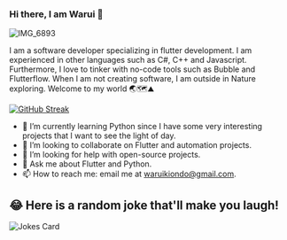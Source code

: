 ### Hi there, I am Warui 👋 

![IMG_6893](https://github.com/waruikiondo/waruikiondo/assets/90588823/483e4bc5-010b-414d-af95-15fb61e70543)


I am a software developer specializing in flutter development. I am experienced in other languages such as C#, C++ and Javascript. Furthermore, I love to tinker with no-code tools such as Bubble and Flutterflow. When I am not creating software, I am outside in Nature exploring. Welcome to my world 🌏🗺⛰

[![GitHub Streak](https://streak-stats.demolab.com/?user=waruikiondo)](https://git.io/streak-stats)


- 🌱 I’m currently learning Python since I have some very interesting projects that I want to see the light of day.
- 👯 I’m looking to collaborate on Flutter and automation projects.
- 🤔 I’m looking for help with open-source projects.
- 💬 Ask me about Flutter and Python.
- 📫 How to reach me: email me at waruikiondo@gmail.com.

## 😂 Here is a random joke that'll make you laugh!
![Jokes Card](https://readme-jokes.vercel.app/api)

<!--
**waruikiondo/waruikiondo** is a ✨ _special_ ✨ repository because its `README.md` (this file) appears on your GitHub profile.

Here are some ideas to get you started:

- 🔭 I’m currently working on Flutter and Flutterflow projects. Flutter is an interesting language that has won my heart due to the fact that it cross platform.
- 🌱 I’m currently learning Python since I have some very interesting projects that I want to see the light of day.
- 👯 I’m looking to collaborate on Flutter and automation projects.
- 🤔 I’m looking for help with open-source projects.
- 💬 Ask me about Flutter and Python.
- 📫 How to reach me: email me at waruikiondo@gmail.com.
- 😄 Pronouns: ...
- ⚡ Fun fact: ...
-->
